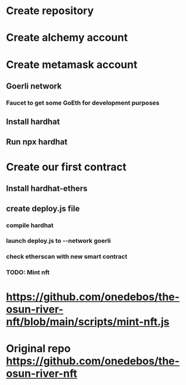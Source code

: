 # Create repository

# Create alchemy account

# Create metamask account
## Goerli network 
### Faucet to get some GoEth for development purposes


## Install hardhat
## Run npx hardhat

# Create our first contract


## Install hardhat-ethers


## create deploy.js file

### compile hardhat

### launch deploy.js to --network goerli

### check etherscan with new smart contract



### TODO: Mint nft
# https://github.com/onedebos/the-osun-river-nft/blob/main/scripts/mint-nft.js

# Original repo https://github.com/onedebos/the-osun-river-nft 



